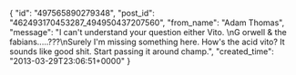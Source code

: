  {
   "id": "497565890279348",
   "post_id": "462493170453287_494950437207560",
   "from_name": "Adam Thomas",
   "message": "I can't understand your question either Vito. \nG orwell & the fabians.....???\nSurely I'm missing something here. How's the acid vito? It sounds like good shit. Start passing it around champ.",
   "created_time": "2013-03-29T23:06:51+0000"
 }
